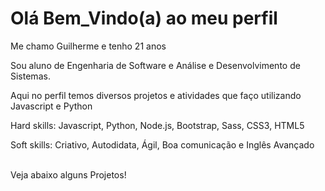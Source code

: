 <h1>Olá Bem_Vindo(a) ao meu perfil</h1>
<p>Me chamo Guilherme e tenho 21 anos</p>  
<p>Sou aluno de Engenharia de Software e Análise e Desenvolvimento de Sistemas.</p> 
<p>Aqui no perfil temos diversos projetos e atividades que faço utilizando Javascript e Python</p> 
<p>Hard skills: Javascript, Python, Node.js, Bootstrap, Sass, CSS3, HTML5</p> 
<p>Soft skills: Criativo, Autodidata, Ágil, Boa comunicação e Inglês Avançado</p>
<br>
Veja abaixo alguns Projetos!
                           
